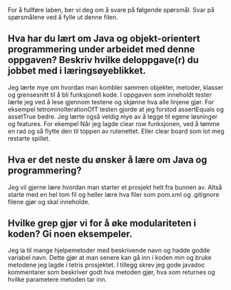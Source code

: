 For å fullføre laben, ber vi deg om å svare på følgende spørsmål. Svar på spørsmålene ved å fylle ut denne filen.

## Hva har du lært om Java og objekt-orientert programmering under arbeidet med denne oppgaven? Beskriv hvilke deloppgave(r) du jobbet med i læringsøyeblikket.

<!-- ditt svar her -->

Jeg lærte mye om hvordan man kombler sammen objekter, metoder, klasser og grensesnitt til å bli funksjonell kode. I oppgaven som inneholdt tester lærte jeg ved å lese gjennom testene og skjønne hva alle linjene gjør. For eksempel tetrominoIterationOfT testen gjorde at jeg forstod assertEquals og assetTrue bedre. Jeg lærte også veldig mye av å legge til egene løsninger og features. For ekempel Når jeg lagde clear row funksjonen, ved å tømme en rad og så flytte den til toppen av rutenettet. Eller clear board som lot meg restarte spillet.

## Hva er det neste du ønsker å lære om Java og programmering?

<!-- ditt svar her -->

Jeg vil gjerne lære hvordan man starter et prosjekt helt fra bunnen av. Altså starte med en hel tom fil og heller lære hva filer som pom.xml og .gitignore filene gjør og skal inneholde.

## Hvilke grep gjør vi for å øke modulariteten i koden? Gi noen eksempeler.

<!-- ditt svar her  -->

Jeg la til mange hjelpemetoder med beskrivende navn og hadde godde variabel navn. Dette gjør at man senere kan gå inn i koden min og bruke metodene jeg lagde i tetris prosjektet. I tillegg skrev jeg gode javadoc kommentarer som beskriver godt hva metoden gjør, hva som returnes og hvilke parametere metoden tar inn.
